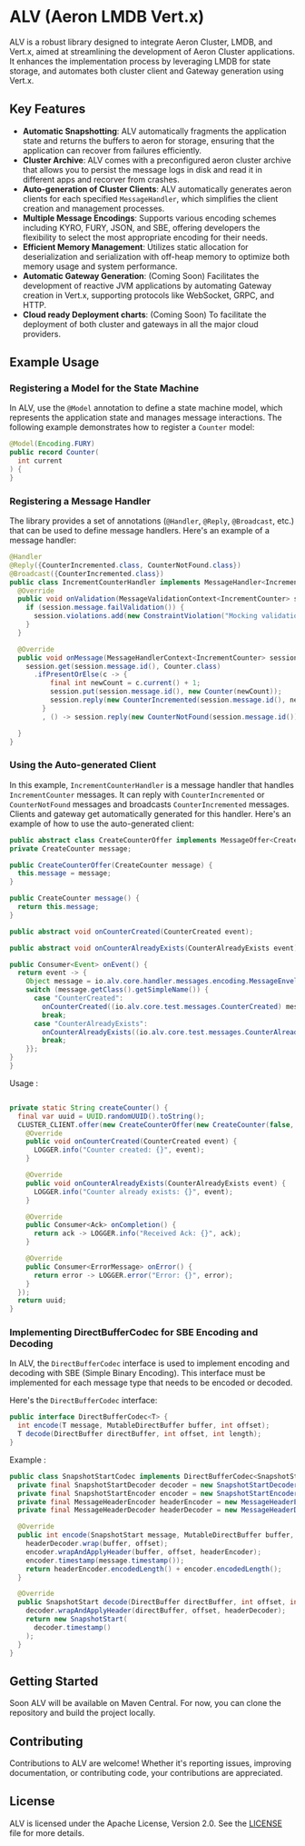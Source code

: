 # ALV (Aeron LMDB Vert.x)

ALV is a robust library designed to integrate Aeron Cluster, LMDB, and Vert.x, aimed at streamlining the development of Aeron Cluster applications. It enhances the implementation process by leveraging LMDB for state storage, and automates both cluster client and Gateway generation using Vert.x.

## Key Features
- **Automatic Snapshotting**: ALV automatically fragments the application state and returns the buffers to aeron for storage, ensuring that the application can recover from failures efficiently.
- **Cluster Archive**: ALV comes with a preconfigured aeron cluster archive that allows you to persist the message logs in disk and read it in different apps and recorver from crashes.
- **Auto-generation of Cluster Clients**: ALV automatically generates aeron clients for each specified `MessageHandler`, which simplifies the client creation and management processes.
- **Multiple Message Encodings**: Supports various encoding schemes including KYRO, FURY, JSON, and SBE, offering developers the flexibility to select the most appropriate encoding for their needs.
- **Efficient Memory Management**: Utilizes static allocation for deserialization and serialization with off-heap memory to optimize both memory usage and system performance.
- **Automatic Gateway Generation**: (Coming Soon) Facilitates the development of reactive JVM applications by automating Gateway creation in Vert.x, supporting protocols like WebSocket, GRPC, and HTTP.
- **Cloud ready Deployment charts**: (Coming Soon) To facilitate the deployment of both cluster and gateways in all the major cloud providers.

## Example Usage

### Registering a Model for the State Machine

In ALV, use the `@Model` annotation to define a state machine model, which represents the application state and manages message interactions. The following example demonstrates how to register a `Counter` model:

```java
@Model(Encoding.FURY)
public record Counter(
  int current
) {
}
```

### Registering a Message Handler
The library provides a set of annotations (`@Handler`, `@Reply`, `@Broadcast`, etc.) that can be used to define message handlers. Here's an example of a message handler:

```java
@Handler
@Reply({CounterIncremented.class, CounterNotFound.class})
@Broadcast({CounterIncremented.class})
public class IncrementCounterHandler implements MessageHandler<IncrementCounter> {
  @Override
  public void onValidation(MessageValidationContext<IncrementCounter> session) {
    if (session.message.failValidation()) {
      session.violations.add(new ConstraintViolation("Mocking validation failure", 1000));
    }
  }

  @Override
  public void onMessage(MessageHandlerContext<IncrementCounter> session) {
    session.get(session.message.id(), Counter.class)
      .ifPresentOrElse(c -> {
          final int newCount = c.current() + 1;
          session.put(session.message.id(), new Counter(newCount));
          session.reply(new CounterIncremented(session.message.id(), newCount));
        }
        , () -> session.reply(new CounterNotFound(session.message.id())));

  }
}
```
### Using the Auto-generated Client

In this example, `IncrementCounterHandler` is a message handler that handles `IncrementCounter` messages. It can reply with `CounterIncremented` or `CounterNotFound` messages and broadcasts `CounterIncremented` messages.
Clients and gateway get automatically generated for this handler. Here's an example of how to use the auto-generated client:

  ```java
public abstract class CreateCounterOffer implements MessageOffer<CreateCounter> {
  private CreateCounter message;

  public CreateCounterOffer(CreateCounter message) {
    this.message = message;
  }

  public CreateCounter message() {
    return this.message;
  }

  public abstract void onCounterCreated(CounterCreated event);

  public abstract void onCounterAlreadyExists(CounterAlreadyExists event);

  public Consumer<Event> onEvent() {
    return event -> {
      Object message = io.alv.core.handler.messages.encoding.MessageEnvelopeCodec.deserialize(event.payload());
      switch (message.getClass().getSimpleName()) {
        case "CounterCreated":
          onCounterCreated((io.alv.core.test.messages.CounterCreated) message);
          break;
        case "CounterAlreadyExists":
          onCounterAlreadyExists((io.alv.core.test.messages.CounterAlreadyExists) message);
          break;
      }};
  }
}
```
Usage :
```java

private static String createCounter() {
  final var uuid = UUID.randomUUID().toString();
  CLUSTER_CLIENT.offer(new CreateCounterOffer(new CreateCounter(false, uuid)) {
    @Override
    public void onCounterCreated(CounterCreated event) {
      LOGGER.info("Counter created: {}", event);
    }

    @Override
    public void onCounterAlreadyExists(CounterAlreadyExists event) {
      LOGGER.info("Counter already exists: {}", event);
    }

    @Override
    public Consumer<Ack> onCompletion() {
      return ack -> LOGGER.info("Received Ack: {}", ack);
    }

    @Override
    public Consumer<ErrorMessage> onError() {
      return error -> LOGGER.error("Error: {}", error);
    }
  });
  return uuid;
}
```

### Implementing DirectBufferCodec for SBE Encoding and Decoding

In ALV, the `DirectBufferCodec` interface is used to implement encoding and decoding with SBE (Simple Binary Encoding).
This interface must be implemented for each message type that needs to be encoded or decoded.

Here's the `DirectBufferCodec` interface:

```java
public interface DirectBufferCodec<T> {
  int encode(T message, MutableDirectBuffer buffer, int offset);
  T decode(DirectBuffer directBuffer, int offset, int length);
}
```
Example :

```java
public class SnapshotStartCodec implements DirectBufferCodec<SnapshotStart> {
  private final SnapshotStartDecoder decoder = new SnapshotStartDecoder();
  private final SnapshotStartEncoder encoder = new SnapshotStartEncoder();
  private final MessageHeaderEncoder headerEncoder = new MessageHeaderEncoder();
  private final MessageHeaderDecoder headerDecoder = new MessageHeaderDecoder();

  @Override
  public int encode(SnapshotStart message, MutableDirectBuffer buffer, int offset) {
    headerDecoder.wrap(buffer, offset);
    encoder.wrapAndApplyHeader(buffer, offset, headerEncoder);
    encoder.timestamp(message.timestamp());
    return headerEncoder.encodedLength() + encoder.encodedLength();
  }

  @Override
  public SnapshotStart decode(DirectBuffer directBuffer, int offset, int length) {
    decoder.wrapAndApplyHeader(directBuffer, offset, headerDecoder);
    return new SnapshotStart(
      decoder.timestamp()
    );
  }
}
```
## Getting Started
Soon ALV will be available on Maven Central. For now, you can clone the repository and build the project locally.


## Contributing

Contributions to ALV are welcome! Whether it's reporting issues, improving documentation, or contributing code, your contributions are appreciated.

## License

ALV is licensed under the Apache License, Version 2.0. See the [LICENSE](LICENSE) file for more details.
```
